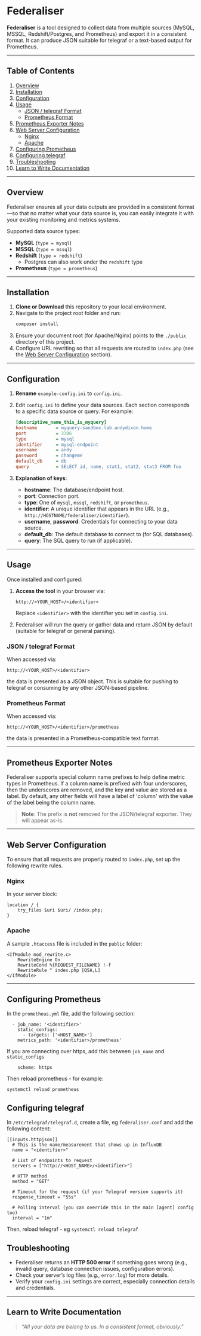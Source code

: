 # Federaliser

**Federaliser** is a tool designed to collect data from multiple sources (MySQL, MSSQL, Redshift/Postgres, and Prometheus) and export it in a consistent format. It can produce JSON suitable for telegraf or a text-based output for Prometheus.

---

## Table of Contents

1. [Overview](#overview)
2. [Installation](#installation)
3. [Configuration](#configuration)
4. [Usage](#usage)
   - [JSON / telegraf Format](#json--telegraf-format)
   - [Prometheus Format](#prometheus-format)
5. [Prometheus Exporter Notes](#prometheus-exporter-notes)
6. [Web Server Configuration](#web-server-configuration)
   - [Nginx](#nginx)
   - [Apache](#apache)
7. [Configuring Prometheus](#configuring-prometheus)
8. [Configuring telegraf](#configuring-telegraf)
9. [Troubleshooting](#troubleshooting)
10. [Learn to Write Documentation](#learn-to-write-documentation)

---

## Overview

Federaliser ensures all your data outputs are provided in a consistent format—so that no matter what your data source is, you can easily integrate it with your existing monitoring and metrics systems.

Supported data source types:

- **MySQL** (`type = mysql`)
- **MSSQL** (`type = mssql`)
- **Redshift** (`type = redshift`)
  - Postgres can also work under the `redshift` type
- **Prometheus** (`type = prometheus`)

---

## Installation

1. **Clone or Download** this repository to your local environment.
2. Navigate to the project root folder and run:
   ```bash
   composer install
   ```
3. Ensure your document root (for Apache/Nginx) points to the `./public` directory of this project.
4. Configure URL rewriting so that all requests are routed to `index.php` (see the [Web Server Configuration](#web-server-configuration) section).

---

## Configuration

1. **Rename** `example-config.ini` to `config.ini`.
2. Edit `config.ini` to define your data sources. Each section corresponds to a specific data source or query. For example:

   ```ini
   [descriptive_name_this_is_myquery]
   hostname       = myquery-sandbox.lab.andydixon.home
   port           = 3306
   type           = mysql
   identifier     = mysql-endpoint
   username       = andy
   password       = changeme
   default_db     = db
   query          = SELECT id, name, stat1, stat2, stat3 FROM foo
   ```

3. **Explanation of keys**:
   - **hostname**: The database/endpoint host.
   - **port**: Connection port.
   - **type**: One of `mysql`, `mssql`, `redshift`, or `prometheus`.
   - **identifier**: A unique identifier that appears in the URL (e.g., `http://HOSTNAME/federaliser/identifier`).
   - **username**, **password**: Credentials for connecting to your data source.
   - **default_db**: The default database to connect to (for SQL databases).
   - **query**: The SQL query to run (if applicable).

---

## Usage

Once installed and configured:

1. **Access the tool** in your browser via:

   ```
   http://<YOUR_HOST>/<identifier>
   ```

   Replace `<identifier>` with the identifier you set in `config.ini`.

2. Federaliser will run the query or gather data and return JSON by default (suitable for telegraf or general parsing).

### JSON / telegraf Format

When accessed via:

```
http://<YOUR_HOST>/<identifier>
```

the data is presented as a JSON object. This is suitable for pushing to telegraf or consuming by any other JSON-based pipeline.

### Prometheus Format

When accessed via:

```
http://<YOUR_HOST>/<identifier>/prometheus
```

the data is presented in a Prometheus-compatible text format.

---

## Prometheus Exporter Notes

Federaliser supports special column name prefixes to help define metric types in Prometheus. If a column name is prefixed with four underscores, then the underscores are removed, and the key and value are stored as a label. By default, any other fields will have a label of 'column' with the value of the label being the column name.

> **Note**: The prefix is **not** removed for the JSON/telegraf exporter. They will appear as-is.

---

## Web Server Configuration

To ensure that all requests are properly routed to `index.php`, set up the following rewrite rules.

### Nginx

In your server block:

```
location / {
    try_files $uri $uri/ /index.php;
}
```

### Apache

A sample `.htaccess` file is included in the `public` folder:

```
<IfModule mod_rewrite.c>
    RewriteEngine On
    RewriteCond %{REQUEST_FILENAME} !-f
    RewriteRule ^ index.php [QSA,L]
</IfModule>
```

---

## Configuring Prometheus

In the `prometheus.yml` file, add the following section:

```
  - job_name: '<identifier>'
    static_configs:
      - targets: ['<HOST_NAME>']
    metrics_path: '<identifier>/prometheus'
```

If you are connecting over https, add this between `job_name` and `static_configs`

```
    scheme: https
```

Then reload prometheus - for example:

```
systemctl reload prometheus
```

## Configuring telegraf

In `/etc/telegraf/telegraf.d`, create a file, eg `federaliser.conf` and add the following content:

```
[[inputs.httpjson]]
  # This is the name/measurement that shows up in InfluxDB
  name = "<identifier>"

  # List of endpoints to request
  servers = ["http://<HOST_NAME>/<identifier>"]

  # HTTP method
  method = "GET"

  # Timeout for the request (if your Telegraf version supports it)
  response_timeout = "55s"

  # Polling interval (you can override this in the main [agent] config too)
  interval = "1m"
```

Then, reload telegraf - eg `systemctl reload telegraf`

## Troubleshooting

- Federaliser returns an **HTTP 500 error** if something goes wrong (e.g., invalid query, database connection issues, configuration errors).
- Check your server’s log files (e.g., `error.log`) for more details.
- Verify your `config.ini` settings are correct, especially connection details and credentials.

---

## Learn to Write Documentation

> _“All your data are belong to us. In a consistent format, obviously.”_
